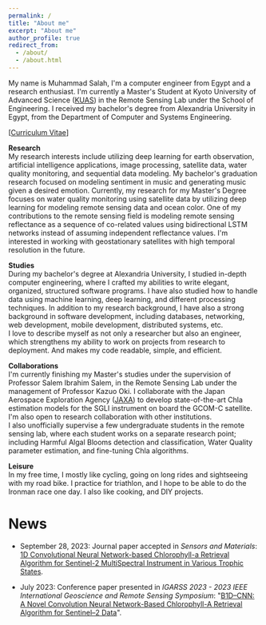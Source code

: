 ```yaml
---
permalink: /
title: "About me"
excerpt: "About me"
author_profile: true
redirect_from: 
  - /about/
  - /about.html
---
```


My name is Muhammad Salah, I'm a computer engineer from Egypt and a research enthusiast. I'm currently a Master's Student at Kyoto University of Advanced Science ([KUAS](https://www.kuas.ac.jp/en/)) in the Remote Sensing Lab under the School of Engineering.
I received my bachelor's degree from Alexandria University in Egypt, from the Department of Computer and Systems Engineering.

[[Curriculum Vitae](../files/Muhammad_Salah.pdf)]

**Research**\
My research interests include utilizing deep learning for earth observation, artificial intelligence applications, image processing, satellite data, water quality monitoring, and sequential data modeling. My bachelor's graduation research focused on modeling sentiment in music and generating music given a desired emotion. Currently, my research for my Master's Degree focuses on water quality monitoring using satellite data by utilizing deep learning for modeling remote sensing data and ocean color. One of my contributions to the remote sensing field is modeling remote sensing reflectance as a sequence of co-related values using bidirectional LSTM networks instead of assuming independent reflectance values.
I'm interested in working with geostationary satellites with high temporal resolution in the future.


**Studies**\
During my bachelor's degree at Alexandria University, I studied in-depth computer engineering, where I crafted my abilities to write elegant, organized, structured software programs. I have also studied how to handle data using machine learning, deep learning, and different processing techniques. In addition to my research background, I have also a strong background in software development, including databases, networking, web development, mobile development, distributed systems, etc. \
I love to describe myself as not only a researcher but also an engineer, which strengthens my ability to work on projects from research to deployment. And makes my code readable, simple, and efficient.

**Collaborations**\
I'm currently finishing my Master's studies under the supervision of Professor Salem Ibrahim Salem, in the Remote Sensing Lab under the management of Professor Kazuo Oki. I collaborate with the Japan Aerospace Exploration Agency ([JAXA](https://global.jaxa.jp/)) to develop state-of-the-art Chla estimation models for the SGLI instrument on board the GCOM-C satellite.\
I'm also open to research collaboration with other institutions.\
I also unofficially supervise a few undergraduate students in the remote sensing lab, where each student works on a separate research point; including Harmful Algal Blooms detection and classification, Water Quality parameter estimation, and fine-tuning Chla algorithms.

**Leisure**\
In my free time, I mostly like cycling, going on long rides and sightseeing with my road bike. I practice for triathlon, and I hope to be able to do the Ironman race one day. I also like cooking, and DIY projects.

News
======
-   September 28, 2023: Journal paper accepted in *Sensors and Materials*: [1D Convolutional Neural Network-based Chlorophyll-a Retrieval Algorithm for Sentinel-2 MultiSpectral Instrument in Various Trophic States](https://sensors.myu-group.co.jp/article.php?ss=4331).

-   July 2023: Conference paper presented in *IGARSS 2023 - 2023 IEEE International Geoscience and Remote Sensing Symposium*: "[B1D–CNN: A Novel Convolution Neural Network-Based Chlorophyll-A Retrieval Algorithm for Sentinel–2 Data](https://ieeexplore.ieee.org/document/10281795)". 




